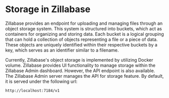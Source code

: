 
# Storage in Zillabase

Zillabase provides an endpoint for uploading and managing files through an object storage system. This system is structured into buckets, which act as containers for organizing and storing data. Each bucket is a logical grouping that can hold a collection of objects representing a file or a piece of data. These objects are uniquely identified within their respective buckets by a key, which serves as an identifier similar to a filename.

Currently, Zillabase's object storage is implemented by utilizing Docker volume. Zillabase provides UI functionality to manage storage within the Zillabase Admin dashboard. However, the API endpoint is also available. The Zillabase Admin server manages the API for storage feature. By default, it is served under the following url:

```text
http://localhost:7184/v1
```
